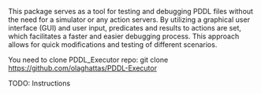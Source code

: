 This package serves as a tool for testing and debugging PDDL files without the need for a simulator or any action servers. By utilizing a graphical user interface (GUI) and user input, predicates and results to actions are set, which facilitates a faster and easier debugging process. This approach allows for quick modifications and testing of different scenarios.

You need to clone PDDL_Executor repo: git clone https://github.com/olaghattas/PDDL-Executor

TODO: Instructions
